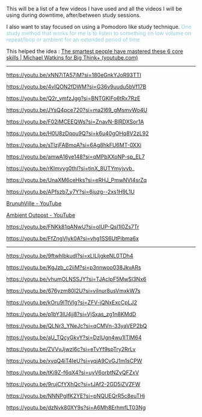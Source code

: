 
This will be a list of a few videos I have used and all the videos  I will be using during downtime, after/between study sessions. 

I also want to stay focused on using a Pomodoro like study technique. <font color="#92cddc">One study method that works for me is to listen to something on low  volume on repeat/loop or ambient for an extended period of time. </font>

This helped the idea : [The smartest people have mastered these 6 core skills | Michael Watkins for Big Think+ (youtube.com)](https://www.youtube.com/watch?v=32z8Ax1j-Q4)

---
https://youtu.be/xNN7iTA57jM?si=180eGnkYJoR93TTI

https://youtu.be/4vIQON2fDWM?si=G36v9uudu5bVf17B

https://youtu.be/Q2r_ymfzJgg?si=BNTGKlFo6tRx7RzE

https://youtu.be/JYsQ4pce720?si=ma2l69_gMsmvWo4U

https://youtu.be/F02iMCEEQWs?si=ZnavN-BlRDXSor1A

https://youtu.be/H0U8zDqpu9Q?si=k6u40gOHq8V2zL92

https://youtu.be/sTlzjFABmoA?si=6Ag8hkFU6MT-0XXi

https://youtu.be/amwA16ye148?si=qMPbXXoNP-sp_EL7

https://youtu.be/rKImvyg0thI?si=tinX_8UTYmyjvvb_

https://youtu.be/UnaXM6ceHks?si=eRHJ_PmwNVI4srZq

https://youtu.be/APfszb7_y7Y?si=6juzg--2xs1H9L1U

[BrunuhVille - YouTube](https://www.youtube.com/channel/UCZg2-TZBGrwRbuettVf10uw)

[Ambient Outpost - YouTube](https://www.youtube.com/@ambientoutpost)

https://youtu.be/FNKk81qANwU?si=oIUP-Qsl1I0Zs7Tr

https://youtu.be/FfZngVIyk0A?si=vhg1SS6UtPibma6x

---

https://youtu.be/9ftwhlbkudI?si=xLILIjgkeNL0TDh4

https://youtu.be/KgJzb_c2iiM?si=p3nnwoo038JkvARs

https://youtu.be/vhumOLNSSJY?si=TJAcIpF5MwSl3Nx6

https://youtu.be/676yzm80I2U?si=viInur8usVmxkW7s

https://youtu.be/kOru9ITtVIg?si=ZFV-iQNxExcCpLJ2

https://youtu.be/p1bY3lU4jj8?si=VjSxas_zg1n8KMdD

https://youtu.be/QLNr3_YNeJc?si=qCMVn-33yaVEP2bQ

https://youtu.be/aU_TQcyGkvY?si=DzlUgn4wu1lTlM64

https://youtu.be/ZVVvJjwzl6c?si=eTvYf9spTry2RrLv

https://youtu.be/xyqQ4iT4IeU?si=yqjA9CvGJ1m1sCPW

https://youtu.be/tKi9Z-f6qX4?si=uyV6orbtNZyQFZxV

https://youtu.be/9rujCfYXhQc?si=tJAf2-2GD5iZVZFW

https://youtu.be/NNNPgIfK2YE?si=pNQUEQrR5c8euTHi

https://youtu.be/dzNvk80XY9s?si=A6Mh8ErhmfLT03Ng


